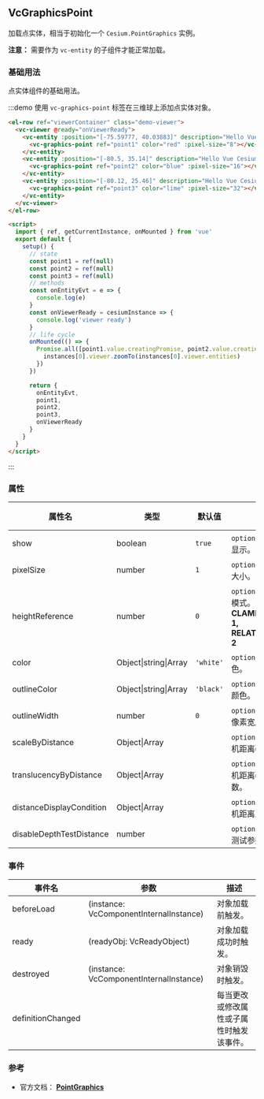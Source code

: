 ## VcGraphicsPoint

加载点实体，相当于初始化一个 `Cesium.PointGraphics` 实例。

**注意：** 需要作为 `vc-entity` 的子组件才能正常加载。

### 基础用法

点实体组件的基础用法。

:::demo 使用 `vc-graphics-point` 标签在三维球上添加点实体对象。

```html
<el-row ref="viewerContainer" class="demo-viewer">
  <vc-viewer @ready="onViewerReady">
    <vc-entity :position="[-75.59777, 40.03883]" description="Hello Vue Cesium">
      <vc-graphics-point ref="point1" color="red" :pixel-size="8"></vc-graphics-point>
    </vc-entity>
    <vc-entity :position="[-80.5, 35.14]" description="Hello Vue Cesium">
      <vc-graphics-point ref="point2" color="blue" :pixel-size="16"></vc-graphics-point>
    </vc-entity>
    <vc-entity :position="[-80.12, 25.46]" description="Hello Vue Cesium">
      <vc-graphics-point ref="point3" color="lime" :pixel-size="32"></vc-graphics-point>
    </vc-entity>
  </vc-viewer>
</el-row>

<script>
  import { ref, getCurrentInstance, onMounted } from 'vue'
  export default {
    setup() {
      // state
      const point1 = ref(null)
      const point2 = ref(null)
      const point3 = ref(null)
      // methods
      const onEntityEvt = e => {
        console.log(e)
      }
      const onViewerReady = cesiumInstance => {
        console.log('viewer ready')
      }
      // life cycle
      onMounted(() => {
        Promise.all([point1.value.creatingPromise, point2.value.creatingPromise, point3.value.creatingPromise]).then(instances => {
          instances[0].viewer.zoomTo(instances[0].viewer.entities)
        })
      })

      return {
        onEntityEvt,
        point1,
        point2,
        point3,
        onViewerReady
      }
    }
  }
</script>
```

:::

### 属性

<!-- prettier-ignore -->
| 属性名 | 类型 | 默认值 | 描述 | 可选值 |
| ------- | --- | ----- | ------ | --- |
| show | boolean | `true` | `optional` 指定 point 是否显示。 |
| pixelSize | number | `1` | `optional` 指定 point 像素大小。 |
| heightReference | number | `0` | `optional` 指定 point 高度模式。 **NONE: 0, CLAMP_TO_GROUND: 1, RELATIVE_TO_GROUND: 2**|0/1/2|
| color | Object\|string\|Array | `'white'` | `optional` 指定 point 颜色。 |
| outlineColor | Object\|string\|Array | `'black'` | `optional` 指定 point 轮廓颜色。 |
| outlineWidth | number | `0` | `optional` 指定 point 轮廓像素宽度。 |
| scaleByDistance | Object\|Array | | `optional` 指定 point 随相机距离改变的缩放参数。 |
| translucencyByDistance | Object\|Array | | `optional` 指定 point 随相机距离改变的透明度参数。 |
| distanceDisplayCondition | Object\|Array | | `optional` 指定 point 随相机距离显隐参数。 |
| disableDepthTestDistance | number | | `optional` 指定 point 深度测试参数。 |

### 事件

| 事件名            | 参数                                    | 描述                                     |
| ----------------- | --------------------------------------- | ---------------------------------------- |
| beforeLoad        | (instance: VcComponentInternalInstance) | 对象加载前触发。                         |
| ready             | (readyObj: VcReadyObject)               | 对象加载成功时触发。                     |
| destroyed         | (instance: VcComponentInternalInstance) | 对象销毁时触发。                         |
| definitionChanged |                                         | 每当更改或修改属性或子属性时触发该事件。 |

### 参考

- 官方文档： **[PointGraphics](https://cesium.com/docs/cesiumjs-ref-doc/PointGraphics.html)**

